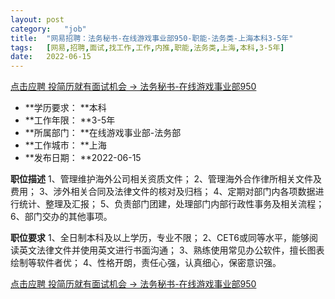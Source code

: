 ```yaml
---
layout:	post
category:	"job"
title:	"网易招聘：法务秘书-在线游戏事业部950-职能-法务类-上海本科3-5年"
tags:	[网易,招聘,面试,找工作,工作,内推,职能,法务类,上海,本科,3-5年]
date:	2022-06-15
---
```


[点击应聘 投简历就有面试机会 -> 法务秘书-在线游戏事业部950](http://mobile.bole.netease.com/bole/boleDetail?id=40703&employeeId=346f03c3cda5f04c&key=all)



- **学历要求： **本科
- **工作年限： **3-5年
- **所属部门： **在线游戏事业部-法务部
- **工作城市： **上海
- **发布日期： **2022-06-15



**职位描述**
1、管理维护海外公司相关资质文件；
2、管理海外合作律所相关文件及费用；
3、涉外相关合同及法律文件的核对及归档；
4、定期对部门内各项数据进行统计、整理及汇报；
5、负责部门团建，处理部门内部行政性事务及相关流程；
6、部门交办的其他事项。




**职位要求**
1、全日制本科及以上学历，专业不限；
2、CET6或同等水平，能够阅读英文法律文件并使用英文进行书面沟通；
3、熟练使用常见办公软件，擅长图表绘制等软件者优；
4、性格开朗，责任心强，认真细心，保密意识强。



[点击应聘 投简历就有面试机会 -> 法务秘书-在线游戏事业部950](http://mobile.bole.netease.com/bole/boleDetail?id=40703&employeeId=346f03c3cda5f04c&key=all)